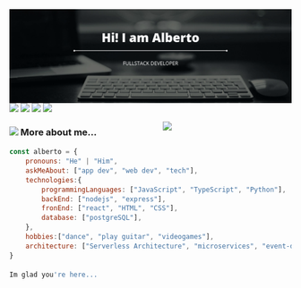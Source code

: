 <img align='left' src='./Assets/Hi! I am Alberto.svg' width="1000">

[![](https://img.shields.io/badge/LinkedIn-AlbertoMéndez-informational)](https://www.linkedin.com/in/alberto-m%C3%A9ndez-blanco-48ba90224/)
[![](https://img.shields.io/badge/Twitter-AlbertoMWT-blue)](https://twitter.com/AlbertoMWT)
[![](https://img.shields.io/badge/Whatsapp-AlbertoMWT-brightgreen)](https://wa.link/e9we9m)
[![](https://img.shields.io/badge/Gmail-alberto.mwt@gmail.com-red)](mailto:alberto.mwt@gmail.com)

<img align='right' src="https://media.giphy.com/media/M9gbBd9nbDrOTu1Mqx/giphy.gif" width="230">

### <img src="https://media.giphy.com/media/VgCDAzcKvsR6OM0uWg/giphy.gif" width="50"> More about me...  

```javascript
const alberto = {
    pronouns: "He" | "Him",
    askMeAbout: ["app dev", "web dev", "tech"],
    technologies:{
        programmingLanguages: ["JavaScript", "TypeScript", "Python"],
        backEnd: ["nodejs", "express"],
        fronEnd: ["react", "HTML", "CSS"],
        database: ["postgreSQL"],
    },
    hobbies:["dance", "play guitar", "videogames"],
    architecture: ["Serverless Architecture", "microservices", "event-driven", "Single page applications"],
}

Im glad you're here...
